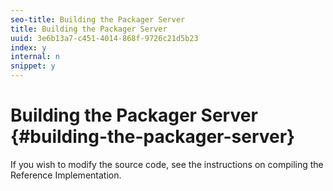 ```yaml
---
seo-title: Building the Packager Server
title: Building the Packager Server
uuid: 3e6b13a7-c451-4014-868f-9726c21d5b23
index: y
internal: n
snippet: y
---
```


# Building the Packager Server {#building-the-packager-server}

If you wish to modify the source code, see the instructions on compiling the Reference Implementation. 
